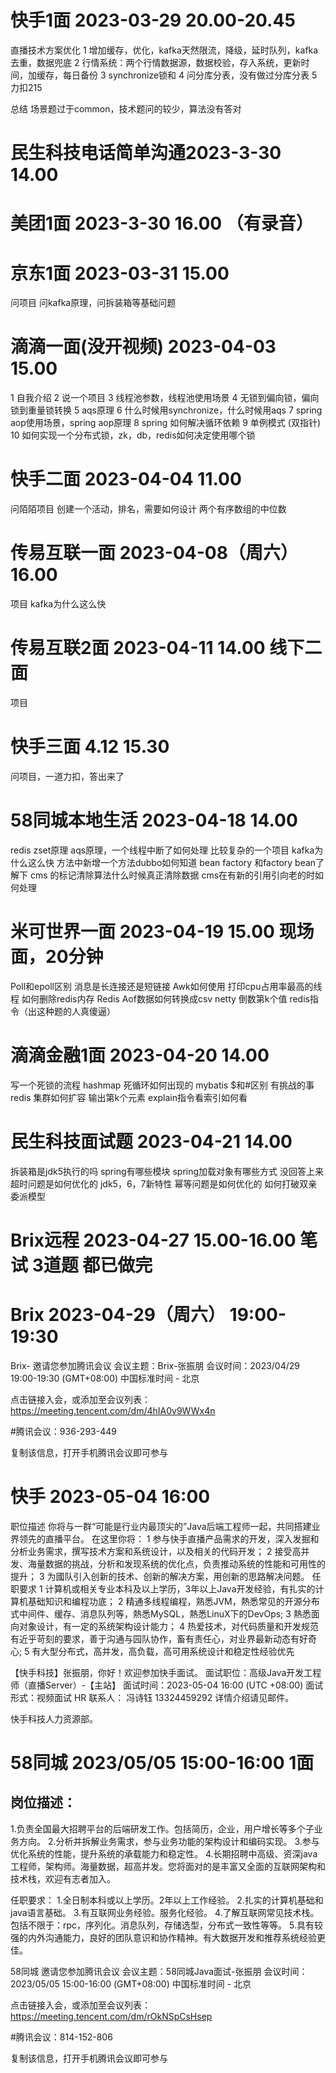 
# 快手1面 2023-03-29 20.00-20.45
直播技术方案优化
1 增加缓存，优化，kafka天然限流，降级，延时队列，kafka去重，数据兜底
2 行情系统：两个行情数据源，数据校验，存入系统，更新时间，加缓存，每日备份
3 synchronize锁和
4 问分库分表，没有做过分库分表
5 力扣215

总结 场景题过于common，技术题问的较少，算法没有答对


# 民生科技电话简单沟通2023-3-30 14.00

# 美团1面 2023-3-30 16.00 （有录音）

# 京东1面 2023-03-31 15.00
问项目 问kafka原理，问拆装箱等基础问题

# 滴滴一面(没开视频)  2023-04-03 15.00 
1 自我介绍
2 说一个项目
3 线程池参数，线程池使用场景
4 无锁到偏向锁，偏向锁到重量锁转换
5 aqs原理
6 什么时候用synchronize，什么时候用aqs
7 spring aop使用场景，spring aop原理
8 spring 如何解决循环依赖
9 单例模式 (双指针)
10 如何实现一个分布式锁，zk，db，redis如何决定使用哪个锁

# 快手二面 2023-04-04 11.00
问陌陌项目
创建一个活动，排名，需要如何设计
两个有序数组的中位数
# 传易互联一面 2023-04-08（周六）16.00
项目
kafka为什么这么快

# 传易互联2面 2023-04-11 14.00 线下二面
项目

# 快手三面 4.12 15.30
问项目，一道力扣，答出来了

# 58同城本地生活 2023-04-18 14.00
redis zset原理
aqs原理，一个线程中断了如何处理
比较复杂的一个项目
kafka为什么这么快
方法中新增一个方法dubbo如何知道
bean factory 和factory bean了解下
cms 的标记清除算法什么时候真正清除数据
cms在有新的引用引向老的时如何处理

# 米可世界一面 2023-04-19 15.00 现场面，20分钟
Poll和epoll区别
消息是长连接还是短链接
Awk如何使用
打印cpu占用率最高的线程
如何删除redis内存
Redis Aof数据如何转换成csv
netty
倒数第k个值 redis指令（出这种题的人真傻逼）

# 滴滴金融1面 2023-04-20 14.00
写一个死锁的流程
hashmap 死循环如何出现的
mybatis $和#区别
有挑战的事
redis 集群如何扩容
输出第k个元素
explain指令看索引如何看

# 民生科技面试题 2023-04-21 14.00
拆装箱是jdk5执行的吗
spring有哪些模块
spring加载对象有哪些方式 没回答上来
超时问题是如何优化的
jdk5，6，7新特性
幂等问题是如何优化的
如何打破双亲委派模型

# Brix远程 2023-04-27 15.00-16.00 笔试 3道题 都已做完
# Brix 2023-04-29（周六） 19:00-19:30

Brix- 邀请您参加腾讯会议
会议主题：Brix-张振朋
会议时间：2023/04/29 19:00-19:30 (GMT+08:00) 中国标准时间 - 北京

点击链接入会，或添加至会议列表：
https://meeting.tencent.com/dm/4hIA0v9WWx4n

#腾讯会议：936-293-449

复制该信息，打开手机腾讯会议即可参与

# 快手 2023-05-04 16:00

职位描述
你将与一群“可能是行业内最顶尖的”Java后端工程师一起，共同搭建业界领先的直播平台。
在这里你将：
1 参与快手直播产品需求的开发，深入发掘和分析业务需求，撰写技术方案和系统设计，以及相关的代码开发；
2 接受高并发、海量数据的挑战，分析和发现系统的优化点，负责推动系统的性能和可用性的提升；
3 为國队引入创新的技术、创新的解决方案，用创新的思路解决问题。
 任职要求
    1 计算机或相关专业本科及以上学历，3年以上Java开发经验，有扎实的计算机基础知识和编程功底；
    2 精通多线程编程，熟悉JVM，熱悉常见的开源分布式中间件、缓存、消息队列等，熱悉MySQL，熱悉LinuX下的DevOps;
    3 熱悉面向对象设计，有一定的系统架构设计能力；
    4 热爱技术，对代码质量和开发规范有近乎苛刻的要求，善于沟通与园队协作，畜有责任心，对业界最新动态有好奇心;
    5 有大型分布式，高并发，高负载，高可用系统设计和稳定性经验优先 


【快手科技】张振朋，你好！欢迎参加快手面试。
面试职位：高级Java开发工程师（直播Server）-【主站】
面试时间：2023-05-04 16:00 (UTC +08:00)
面试形式：视频面试
HR 联系人： 冯诗钰 13324459292
详情介绍请见邮件。

快手科技人力资源部。

# 58同城 2023/05/05 15:00-16:00 1面
## 岗位描述：
1.负责全国最大招聘平台的后端研发工作。包括简历，企业，用户增长等多个子业务方向。
2.分析并拆解业务需求，参与业务功能的架构设计和编码实现。
3.参与优化系统的性能，提升系统的承载能力和稳定性。
4.长期招聘中高级、资深java工程师，架构师。海量数据，超高并发。您将面对的是丰富又全面的互联网架构和技术栈，欢迎有志者加入。

任职要求：
1.全日制本科或以上学历。2年以上工作经验。
2.扎实的计算机基础和java语言基础。
3.有互联网业务经验。服务化经验。
4.了解互联网常见技术栈。包括不限于：rpc，序列化。消息队列，存储选型，分布式一致性等等。
5.具有较强的内外沟通能力，良好的团队意识和协作精神。有大数据开发和推荐系统经验更佳。

58同城 邀请您参加腾讯会议
会议主题：58同城Java面试-张振朋
会议时间：2023/05/05 15:00-16:00 (GMT+08:00) 中国标准时间 - 北京

点击链接入会，或添加至会议列表：
https://meeting.tencent.com/dm/rOkNSpCsHsep

#腾讯会议：814-152-806

复制该信息，打开手机腾讯会议即可参与
